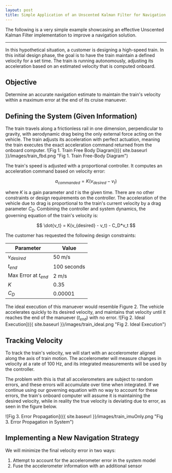 ```yaml
---
layout: post
title: Simple Application of an Unscented Kalman Filter for Navigation
---
```


The following is a very simple example showcasing an effective Unscented Kalman Filter implementation to improve a navigation solution.

***

In this hypothetical situation, a customer is designing a high-speed train. In this initial design phase, the goal is to have the train maintain a defined velocity for a set time. The train is running autonomously, adjusting its acceleration based on an estimated velocity that is computed onboard. 

## Objective
Determine an accurate navigation estimate to maintain the train's velocity within a maximum error at the end of its cruise manuever.

## Defining the System (Given Information)
The train travels along a frictionless rail in one dimension, perpendicular to gravity, with aerodynamic drag being the only external force acting on the vehicle. The train adjusts its acceleration with perfect actuation, meaning the train executes the exact acceleration command returned from the onboard computer. ![Fig 1. Train Free Body Diagram]({{ site.baseurl }}/images/train_fbd.png "Fig 1. Train Free-Body Diagram")

The train's speed is adjusted with a proportional controller. It computes an acceleration command based on velocity error:

$$ a_{commanded} = K(v_{desired} - v_{t}) $$

where $K$ is a gain parameter and $t$ is the given time. There are no other constraints or design requirements on the controller. The acceleration of the vehicle due to drag is proportional to the train's current velocity by a drag parameter $C_D$. Combining the controller and system dynamics, the governing equation of the train's velocity is:

$$ \dot{v_t} = K(v_{desired} - v_t) - C_D*v_t $$

The customer has requested the following design constraints:

Parameter              | Value 
---                    | ---
$v_{desired}$          | 50 m/s
$t_{end}$              | 100 seconds
Max Error at $t_{end}$ | 2 m/s
$K$                    | 0.35 
$C_D$                  | 0.00001

The ideal execution of this manuever would resemble Figure 2. The vehicle accelerates quickly to its desired velocity, and maintains that velocity until it reaches the end of the manuever ($t_{end}$) with no error. ![Fig 2. Ideal Execution]({{ site.baseurl }}/images/train_ideal.png "Fig 2. Ideal Execution")

## Tracking Velocity
To track the train's velocity, we will start with an accelerometer aligned along the axis of train motion. The accelerometer will measure changes in velocity at a rate of 100 Hz, and its integrated measurements will be used by the controller.

The problem with this is that all accelerometers are subject to random errors, and these errors will accumulate over time when integrated. If we continue using our governing equation with no way to account for these errors, the train's onboard computer will assume it is maintaining the desired velocity, while in reality the true velocity is deviating due to error, as seen in the figure below. 

![Fig 3. Error Propagation]({{ site.baseurl }}/images/train_imuOnly.png "Fig 3. Error Propagation in System")

## Implementing a New Navigation Strategy
We will minimize the final velocity error in two ways:
1. Attempt to account for the accelerometer error in the system model
2. Fuse the accelerometer information with an additional sensor
